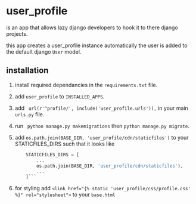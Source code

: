 # user_profile
is an app that allows lazy django developers to hook it to there django projects.

this app creates a user_profile instance automatically the user is added to the default django ```User``` model.

## installation
1. install required dependancies in the ```requirements.txt``` file.

2. add ```user_profile``` to ```INSTALLED_APPS```.

3. add ``` url(r'^profile/', include('user_profile.urls')),``` in your main ```urls.py``` file.

4. run ``` python manage.py makemigrations``` then ```python manage.py migrate```.

5. add ```os.path.join(BASE_DIR, 'user_profile/cdn/staticfiles')``` to your STATICFILES_DIRS such that
   it looks like
   ```python
       STATICFILES_DIRS = [
           ...
           os.path.join(BASE_DIR, 'user_profile/cdn/staticfiles'),
           ...
       ]```

6. for styling add ```<link href="{% static 'user_profile/css/profile.css' %}" rel="stylesheet">``` to your ```base.html```





